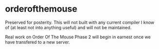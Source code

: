 # orderofthemouse

Preserved for posterity. This will not built with any current compiler I know of (at least not into anything useful) and will not be maintained.

Real work on Order Of The Mouse Phase 2 will begin in earnest once we have transfered to a new server.
